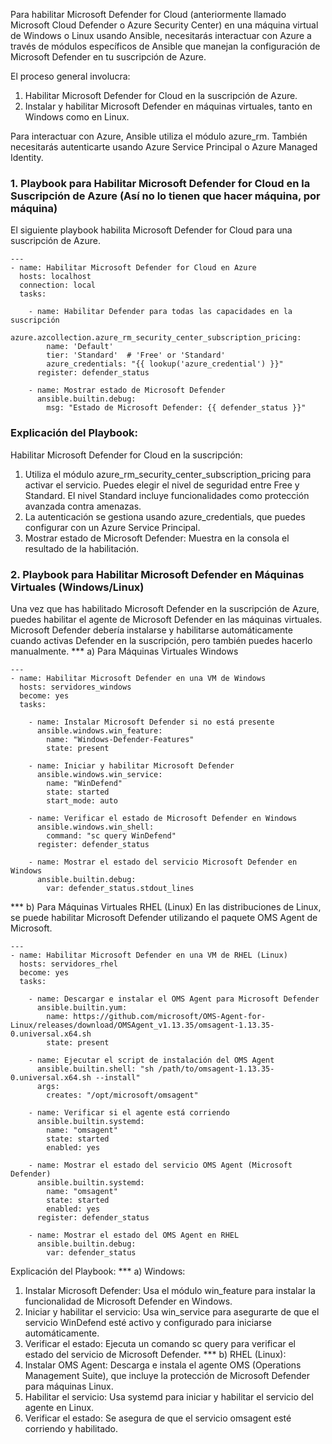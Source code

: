 Para habilitar Microsoft Defender for Cloud (anteriormente llamado Microsoft Cloud Defender o Azure Security Center) en una máquina virtual de Windows o Linux usando Ansible, necesitarás interactuar con Azure a través de módulos específicos de Ansible que manejan la configuración de Microsoft Defender en tu suscripción de Azure.

El proceso general involucra:

1. Habilitar Microsoft Defender for Cloud en la suscripción de Azure.
2. Instalar y habilitar Microsoft Defender en máquinas virtuales, tanto en Windows como en Linux.

Para interactuar con Azure, Ansible utiliza el módulo azure_rm. También necesitarás autenticarte usando Azure Service Principal o Azure Managed Identity.

### 1. Playbook para Habilitar Microsoft Defender for Cloud en la Suscripción de Azure (Así no lo tienen que hacer máquina, por máquina)
El siguiente playbook habilita Microsoft Defender for Cloud para una suscripción de Azure.
```
---
- name: Habilitar Microsoft Defender for Cloud en Azure
  hosts: localhost
  connection: local
  tasks:

    - name: Habilitar Defender para todas las capacidades en la suscripción
      azure.azcollection.azure_rm_security_center_subscription_pricing:
        name: 'Default'
        tier: 'Standard'  # 'Free' or 'Standard'
        azure_credentials: "{{ lookup('azure_credential') }}"
      register: defender_status

    - name: Mostrar estado de Microsoft Defender
      ansible.builtin.debug:
        msg: "Estado de Microsoft Defender: {{ defender_status }}"

```
### Explicación del Playbook:
Habilitar Microsoft Defender for Cloud en la suscripción:

1. Utiliza el módulo azure_rm_security_center_subscription_pricing para activar el servicio. Puedes elegir el nivel de seguridad entre Free y Standard. El nivel Standard incluye funcionalidades como protección avanzada contra amenazas.
2. La autenticación se gestiona usando azure_credentials, que puedes configurar con un Azure Service Principal.
3. Mostrar estado de Microsoft Defender: Muestra en la consola el resultado de la habilitación.

### 2. Playbook para Habilitar Microsoft Defender en Máquinas Virtuales (Windows/Linux)
Una vez que has habilitado Microsoft Defender en la suscripción de Azure, puedes habilitar el agente de Microsoft Defender en las máquinas virtuales. Microsoft Defender debería instalarse y habilitarse automáticamente cuando activas Defender en la suscripción, pero también puedes hacerlo manualmente.
*** a) Para Máquinas Virtuales Windows
```
---
- name: Habilitar Microsoft Defender en una VM de Windows
  hosts: servidores_windows
  become: yes
  tasks:

    - name: Instalar Microsoft Defender si no está presente
      ansible.windows.win_feature:
        name: "Windows-Defender-Features"
        state: present

    - name: Iniciar y habilitar Microsoft Defender
      ansible.windows.win_service:
        name: "WinDefend"
        state: started
        start_mode: auto

    - name: Verificar el estado de Microsoft Defender en Windows
      ansible.windows.win_shell:
        command: "sc query WinDefend"
      register: defender_status

    - name: Mostrar el estado del servicio Microsoft Defender en Windows
      ansible.builtin.debug:
        var: defender_status.stdout_lines
```

*** b) Para Máquinas Virtuales RHEL (Linux)
En las distribuciones de Linux, se puede habilitar Microsoft Defender utilizando el paquete OMS Agent de Microsoft.
```
---
- name: Habilitar Microsoft Defender en una VM de RHEL (Linux)
  hosts: servidores_rhel
  become: yes
  tasks:

    - name: Descargar e instalar el OMS Agent para Microsoft Defender
      ansible.builtin.yum:
        name: https://github.com/microsoft/OMS-Agent-for-Linux/releases/download/OMSAgent_v1.13.35/omsagent-1.13.35-0.universal.x64.sh
        state: present

    - name: Ejecutar el script de instalación del OMS Agent
      ansible.builtin.shell: "sh /path/to/omsagent-1.13.35-0.universal.x64.sh --install"
      args:
        creates: "/opt/microsoft/omsagent"

    - name: Verificar si el agente está corriendo
      ansible.builtin.systemd:
        name: "omsagent"
        state: started
        enabled: yes

    - name: Mostrar el estado del servicio OMS Agent (Microsoft Defender)
      ansible.builtin.systemd:
        name: "omsagent"
        state: started
        enabled: yes
      register: defender_status

    - name: Mostrar el estado del OMS Agent en RHEL
      ansible.builtin.debug:
        var: defender_status
```

Explicación del Playbook:
*** a) Windows:
1. Instalar Microsoft Defender: Usa el módulo win_feature para instalar la funcionalidad de Microsoft Defender en Windows.
2. Iniciar y habilitar el servicio: Usa win_service para asegurarte de que el servicio WinDefend esté activo y configurado para iniciarse automáticamente.
3. Verificar el estado: Ejecuta un comando sc query para verificar el estado del servicio de Microsoft Defender.
*** b) RHEL (Linux):
1. Instalar OMS Agent: Descarga e instala el agente OMS (Operations Management Suite), que incluye la protección de Microsoft Defender para máquinas Linux.
2. Habilitar el servicio: Usa systemd para iniciar y habilitar el servicio del agente en Linux.
3. Verificar el estado: Se asegura de que el servicio omsagent esté corriendo y habilitado.

